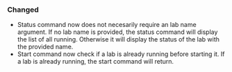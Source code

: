 <!--
A new scriv changelog fragment.

Uncomment the section that is right (remove the HTML comment wrapper).
-->

<!--
### Removed

- A bullet item for the Removed category.

-->
<!--
### Added

- A bullet item for the Added category.

-->

### Changed

- Status command now does not necesarily require an lab name argument. If no lab name is provided, the status command will display the list of all running. Otherwise it will display the status of the lab with the provided name.
- Start command now check if a lab is already running before starting it. If a lab is already running, the start command will return.

<!--
### Deprecated

- A bullet item for the Deprecated category.

-->
<!--
### Fixed

- A bullet item for the Fixed category.

-->
<!--
### Security

- A bullet item for the Security category.

-->
